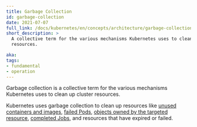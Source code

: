 ```yaml
---
title: Garbage Collection
id: garbage-collection
date: 2021-07-07
full_link: /docs/kubernetes/en/concepts/architecture/garbage-collection/
short_description: >
  A collective term for the various mechanisms Kubernetes uses to clean up cluster
  resources.

aka: 
tags:
- fundamental
- operation
---
```


Garbage collection is a collective term for the various mechanisms Kubernetes uses to clean up
cluster resources. 

<!--more-->

Kubernetes uses garbage collection to clean up resources like
[unused containers and images](/docs/kubernetes/en/concepts/architecture/garbage-collection/#containers-images),
[failed Pods](/docs/kubernetes/en/concepts/workloads/pods/pod-lifecycle/#pod-garbage-collection),
[objects owned by the targeted resource](/docs/kubernetes/en/concepts/overview/working-with-objects/owners-dependents/),
[completed Jobs](/docs/kubernetes/en/concepts/workloads/controllers/ttlafterfinished/), and resources
that have expired or failed.

